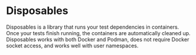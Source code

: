 # Disposables

Disposables is a library that runs your test dependencies in containers.
Once your tests finish running, the containers are automatically cleaned up.
Disposables works with both Docker and Podman, does not require Docker socket
access, and works well with user namespaces.
